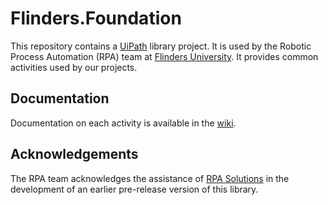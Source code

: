 <!-- markdownlint-disable no-trailing-punctuation -->
# Flinders.Foundation #

This repository contains a [UiPath][uipath] library project. It is used by the
Robotic Process Automation (RPA) team at [Flinders University][flinders]. It
provides common activities used by our projects.

## Documentation ##

Documentation on each activity is available in the [wiki][wiki].

## Acknowledgements ##

The RPA team acknowledges the assistance of [RPA Solutions][rpa-solutions] in
the development of an earlier pre-release version of this library.


[flinders]: https://www.flinders.edu.au/
[rpa-solutions]: https://www.rpasolutions.com.au/
[uipath]: https://www.uipath.com/
[wiki]: https://github.com/flindersuni/rpa-Flinders.Foundation/wiki
